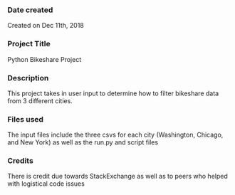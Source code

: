 ### Date created
Created on Dec 11th, 2018

### Project Title
Python Bikeshare Project

### Description
This project takes in user input to determine how to filter bikeshare data from 3 different cities.

### Files used
The input files include the three csvs for each city (Washington, Chicago, and New York) as well as the run.py and script files

### Credits
There is credit due towards StackExchange as well as to peers who helped with logistical code issues

